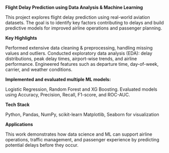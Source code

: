 **Flight Delay Prediction using Data Analysis & Machine Learning**

This project explores flight delay prediction using real-world aviation datasets. The goal is to identify key factors contributing to delays and build predictive models for improved airline operations and passenger planning.

**Key Highlights**

Performed extensive data cleaning & preprocessing, handling missing values and outliers.
Conducted exploratory data analysis (EDA): delay distributions, peak delay times, airport-wise trends, and airline performance.
Engineered features such as departure time, day-of-week, carrier, and weather conditions.

**Implemented and evaluated multiple ML models:**

Logistic Regression, Random Forest and XG Boosting. Evaluated models using Accuracy, Precision, Recall, F1-score, and ROC-AUC.

**Tech Stack**

Python, Pandas, NumPy, scikit-learn
Matplotlib, Seaborn for visualization

**Applications**

This work demonstrates how data science and ML can support airline operations, traffic management, and passenger experience by predicting potential delays before they occur.
